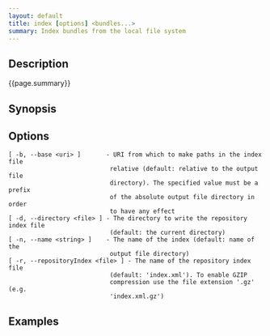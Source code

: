 ```yaml
---
layout: default
title: index [options] <bundles...>
summary: Index bundles from the local file system
---
```


## Description

{{page.summary}}

## Synopsis

## Options

    [ -b, --base <uri> ]       - URI from which to make paths in the index file
                                relative (default: relative to the output file
                                directory). The specified value must be a prefix
                                of the absolute output file directory in order
                                to have any effect
    [ -d, --directory <file> ] - The directory to write the repository index file
                                (default: the current directory)
    [ -n, --name <string> ]    - The name of the index (default: name of the
                                output file directory)
    [ -r, --repositoryIndex <file> ] - The name of the repository index file
                                (default: 'index.xml'). To enable GZIP
                                compression use the file extension '.gz' (e.g.
                                'index.xml.gz')

## Examples
